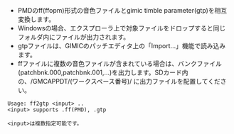 * PMDのff(ffopm)形式の音色ファイルとgimic timble parameter(gtp)を相互変換します。
* Windowsの場合、エクスプローラ上で対象ファイルをドロップすると同じフォルダ内にファイルが出力されます。
* gtpファイルは、GIMICのパッチエディタ上の「Import...」機能で読み込みます。
* ffファイルに複数の音色ファイルが含まれている場合は、バンクファイル(patchbnk.000,patchbnk.001,...)を出力します。SDカード内の、/GMCAPPDT/(ワークスペース番号)/ に出力ファイルを配置してください。
```
Usage: ff2gtp <input> ..
<input> supports .ff(PMD), .gtp

<input>は複数指定可能です。
```
